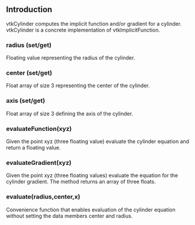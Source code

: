 ## Introduction

vtkCylinder computes the implicit function and/or gradient for a cylinder.
vtkCylinder is a concrete implementation of vtkImplicitFunction.

### radius (set/get)

Floating value representing the radius of the cylinder.

### center (set/get)

Float array of size 3 representing the center of the cylinder.

### axis (set/get)

Float array of size 3 defining the axis of the cylinder.

### evaluateFunction(xyz)

Given the point xyz (three floating value) evaluate the cylinder equation and
return a floating value.

### evaluateGradient(xyz)

Given the point xyz (three floating values) evaluate the equation for the 
cylinder gradient. The method returns an array of three floats.

### evaluate(radius,center,x)

Convenience function that enables evaluation of the cylinder equation without
setting the data members center and radius.
